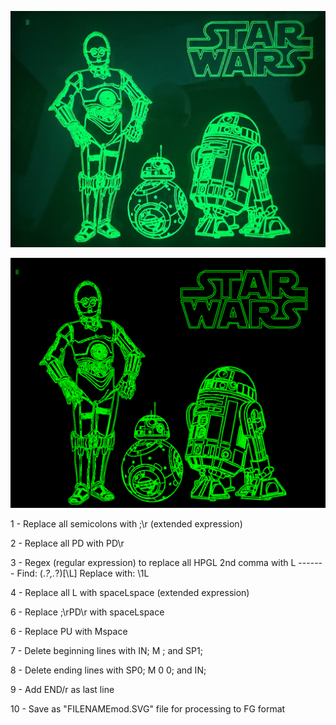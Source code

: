 ![4052 C3PO-BB8-R2D2](./Screenshots-and-photos/C-3PO%20BB-8%20and%20R2-D2.jpeg)


![405x C3PO-BB8-R2D2](./Screenshots-and-photos/405x%20C3PO%20BB8%20R2D2.png)

1 - Replace all semicolons with ;\r (extended expression)

2 - Replace all PD with PD\r

3 - Regex (regular expression) to replace all HPGL 2nd comma with L
          -------
     Find: (.*?\,.*?)[\L]
     Replace with: \1L

4 - Replace all L with spaceLspace (extended expression)

6 - Replace ;\rPD\r with spaceLspace

6 - Replace PU with Mspace

7 - Delete beginning lines with IN; M ; and SP1;

8 - Delete ending lines with SP0; M 0 0; and IN;

9 - Add END/r as last line

10 - Save as "FILENAMEmod.SVG" file for processing to FG format

